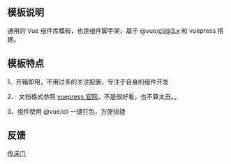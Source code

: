 ## 模板说明

通用的 Vue 组件库模板，也是组件脚手架，基于 @vue/cli@3.x 和 vuepress 搭建。


## 模板特点

1、开箱即用，不用过多的关注配置，专注于自身的组件开发

2、 文档格式参照 [vuepress 官网](https://vuepress.vuejs.org/zh/)，不是很好看，也不算太丑。。

3、组件使用 @vue/cli 一键打包，方便快捷


## 反馈

[传送门](https://github.com/bszhct/cli/issues/1)
